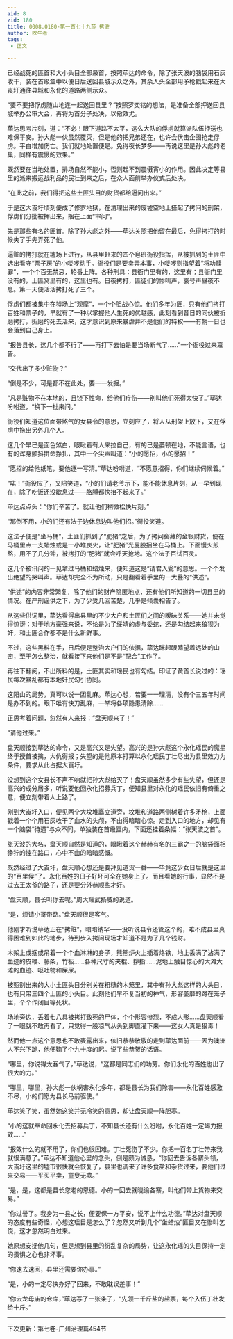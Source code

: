 ```yaml
---
aid: 8
zid: 180
title: 0008.0180-第一百七十九节 拷赃
author: 吹牛者
tags: 
 - 正文

---
```




已经战死的匪首和大小头目全部枭首，按照荜达的命令，除了张天波的脑袋用石灰收干，装在首级盒中以便日后送回县城示众之外，其余人头全部用矛枪戳起来在大崀圩通往县城和永化的道路两侧示众。

“要不要把俘虏随山地连一起送回县里？”按照罗奕铭的想法，是准备全部押送回县城举办公审大会，再将为首分子处决，以儆效尤。

荜达思考片刻，道：“不必！眼下道路不太平，这么大队的俘虏就算派队伍押送也难保平安。孙大彪一伙虽然覆灭，但是他的把兄弟还在，也许会伏击企图抢走俘虏。平白增加伤亡。我们就地处置便是。免得夜长梦多――再说这里是孙大彪的老巢，同样有震慑的效果。”

既然要在当地处置，排场自然不能小，否则起不到震慑宵小的作用。因此决定等县里的派来搬运战利品的民壮到来之后，在众人面前举办仪式后处决。

“在此之前，我们得把这些土匪头目的财货都给逼问出来。”

于是这大崀圩顷刻便成了修罗地狱，在清理出来的废墟空地上搭起了拷问的刑架，俘虏们分批被押出来，捆在上面“审问”。

先是那些有名的匪首。除了孙大彪之外――荜达关照把他留在最后，免得拷打的时候失了手先弄死了他。

逼赃的拷打就在墟场上进行，从县里赶来的四个皂班衙役指挥，从被抓到的土匪中选出看守“票子房”的小喽啰动手。衙役们是要卖弄本事，小喽啰则指望着“将功赎罪”，一个个百无禁忌，轮番上阵。各种刑具：县衙门里有的，这里有；县衙门里没有的，土匪窝里有的，这里也有。日夜拷打，匪徒们的惨叫声，哀号声昼夜不息。第一天便活活拷打死了三个。

俘虏们都被集中在墟场上“观摩”，一个个胆战心惊。他们多年为匪，只有他们拷打百姓和票子的，早就有了一种以掌握他人生死的优越感，此刻看到昔日的同伙被折磨拷打，折磨的死去活来，这才意识到原来暴虐并不是他们的特权――有朝一日也会落到自己身上。

“报告县长，这几个都不行了――再打下去怕是要当场断气了……”一个衙役过来禀告。

“交代出了多少赃物？”

“倒是不少，可是都不在此处，要一一发掘。”

“凡是赃物不在本地的，且饶下性命，给他们疗伤――别叫他们死得太快了。”荜达吩咐道，“换下一批来问。”

衙役们知道这位面带煞气的女县令的意思，立刻应了，将人从刑架上放下，又在俘虏中拖出另外几个人。

这几个早已是面色煞白，眼瞅着有人来拉自己，有的已是萎顿在地，不能言语，也有的浑身颤抖拼命挣扎，其中一个尖声叫道：“小的愿招，小的愿招！”

“愿招的给他纸笔，要他逐一写清。”荜达吩咐道，“不愿意招得，你们继续伺候着。”

“喏！”衙役应了，又陪笑道，“小的们请老爷示下，能不能休息片刻，从一早到现在，除了吃饭还没歇息过――胳膊都快抬不起来了。”

荜达点点头：“你们辛苦了。就让他们稍微松快片刻。”

“那倒不用，小的们还有法子边休息边叫他们招。”衙役笑道。

这法子便是“坐马桶”，土匪们抓到了“肥猪”之后，为了拷问窖藏的金银财货，便在马桶里点一支蜡烛或是一小堆炭火，让“肥猪”光屁股捆坐在马桶上。下面慢火煎熬，用不了几分钟，被拷打的“肥猪”就会呼天抢地。这个法子百试百灵。

这几个被讯问的一见拿过马桶和蜡烛来，便知道这是“请君入瓮”的意思。一个个发出绝望的哭叫声。荜达却完全不为所动，只是翻看着手里的一大叠的“供述”。

“供述”的内容非常繁复，除了他们的财产隐匿地点，还有他们所知道的一切县里的情况。在严刑逼供之下，为了少受几回苦楚，几乎是倾囊相告了。

从这些供词里，荜达看得出县里的不少大户和土匪们之间的暧昧关系――她并未觉得惊讶：对于地方豪强来说，不论是为了绥靖的虚与委蛇，还是勾结起来狼狈为奸，和土匪合作都不是什么新鲜事。

不过，这些黑料在手，日后便是整治大户们的依据，荜达眯起眼睛望着远处的山峦，至于怎么整治，就看接下来他们是不是“配合”工作了。

再往下翻阅，不出所料的是，土匪其实和瑶民也有勾结。印证了黄首长说过的：瑶民每次暴乱都有本地奸民勾引协同。

这阳山的局势，真可以说一团乱麻。荜达心想，若要一一理清，没有个三五年时间是办不到的。眼下唯有快刀乱麻，一举将各项隐患清除……

正思考着问题，忽然有人来报：“盘天顺来了！”

“请他过来。”

盘天顺接到荜达的命令，又是高兴又是失望。高兴的是孙大彪这个永化瑶民的魔星终于授首被擒，大仇得报；失望的是他原本打算以永化瑶民丁壮尽出为县里效力为条件，要求从此占据大崀圩。

没想到这个女县长不声不响就把孙大彪给灭了！盘天顺虽然多少有些失望，但还是高兴的成分居多，听说要他回永化招募兵丁，便知县里对永化的瑶民依旧有倚重之意，便立刻带着人上路了。

刚到大崀圩入口，便见两个大坟堆矗立道旁，坟堆和道路两侧树着许多矛枪，上面戳着一个个用石灰收干了血水的头颅，不由得暗暗心惊。走到入口的地方，却见有一个脑袋“待遇”与众不同，单独装在首级匣内，下面还挂着条幅：“张天波之首”。

张天波的大名，盘天顺自然是知道的，眼瞅着这个赫赫有名的三霸之一的脑袋面相狰狞的挂在路口，心中不由的暗暗感慨。

既然经过了大崀圩，盘天顺心想还是要拜见道贺一番――毕竟这少女日后就是这里的“百里侯”了。永化百姓的日子好坏可全在她身上了。而且看她的行事，显然不是过去王太爷的路子，还是要分外恭顺些才好。

“盘天顺，县长叫你去呢。”周大耀武扬威的说道。

“是，烦请小哥带路。”盘天顺很是客气。

他刚才听说荜达正在“拷赃”，暗暗纳罕――没听说县令还管这个的，难不成县里真得困难到如此的地步，待到步入拷问现场才知道不是为了几个钱财。

木架上或捆或吊着一个个血淋淋的身子，熊熊炉火上插着烙铁，地上丢满了沾满了血迹的皮鞭、藤条，竹板……各种尺寸的夹棍、拶指……泥地上触目惊心的大滩大滩的血迹、呕吐物和屎尿。

被甄别出来的大小土匪头目分别关在粗糙的木笼里，其中有孙大彪这样的大头目，也有只带三四个土匪的小头目。此刻他们早不复当初的神气，形容萎靡的蹲在笼子里，个个作闭目等死状。

场地旁边，丢着七八具被拷打致死的尸体，个个形容惨烈，不成人形……盘天顺看了一眼就不敢再看了，只觉得一股凉气从头到脚直灌下来――这女人真是狠毒！

然而他一点这个意思也不敢表露出来，依旧恭恭敬敬的走到荜达面前――因为澳洲人不兴下跪，他便鞠了个九十度的躬。说了些恭贺的话语。

“哪里，你说得太客气了，”荜达说，“这都是同志们的功劳。你们永化的百姓也出了很大的力。”

“哪里，哪里，孙大彪一伙祸害永化多年，都是县长为我们除害――永化百姓感激不尽，小的们愿为县长马前驱使。”

荜达笑了笑，虽然她这笑并无冷笑的意思，却让盘天顺一阵胆寒。

“小的这就奉命回永化去招募兵丁，不知县长还有什么吩咐，永化百姓一定竭力报效……”

“报效什么的就不用了，你们也很困难。丁壮死伤了不少。你把一百名丁壮带来我就很满意了。”荜达不知道他心里的念头，倒是颇为诚恳，“你回去告诉各寨头领，大崀圩这里的墟市很快就会恢复了，县里也调来了许多食盐和杂货过来，要他们过来交易――平买平卖，童叟无欺。”

“是，是，这都是县长您老的恩德。小的一回去就晓谕各寨，叫他们带上货物来交易。”

“你过誉了。我身为一县之长，便要保一方平安，说不上什么功德。”荜达对盘天顺的态度有些奇怪，心想这瑶目是怎么了？忽然又听到几个“坐蜡烛”匪目又在惨叫乞饶，这才忽然明白过来。

她原想安抚他几句，但是想到县里的纷乱复杂的局势，让这永化瑶的头目保持一定的畏惧之心也非坏事。

“你速去速回，县里还需要你办事。”

“是，小的一定尽快办好了回来，不敢耽误差事！”

“你去龙母庙的仓库，”荜达写了一张条子，“先领一千斤盐的盐票，每个入伍丁壮发给十斤。”

----------------------------------------------

下次更新：第七卷-广州治理篇454节



